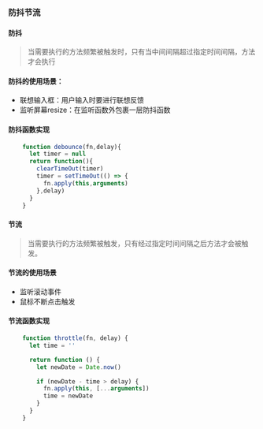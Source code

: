 ### 防抖节流

#### 防抖

> 当需要执行的方法频繁被触发时，只有当中间间隔超过指定时间间隔，方法才会执行


#### 防抖的使用场景：

 - 联想输入框：用户输入时要进行联想反馈
 - 监听屏幕resize：在监听函数外包裹一层防抖函数

#### 防抖函数实现
```js
    function debounce(fn,delay){
      let timer = null
      return function(){
        clearTimeOut(timer)
        timer = setTimeOut(() => {
          fn.apply(this,arguments)
        },delay)
      }
    }
```

#### 节流

> 当需要执行的方法频繁被触发，只有经过指定时间间隔之后方法才会被触发。

#### 节流的使用场景

- 监听滚动事件
- 鼠标不断点击触发

#### 节流函数实现

```js
    function throttle(fn, delay) {
      let time = ''

      return function () {
        let newDate = Date.now()

        if (newDate - time > delay) {
          fn.apply(this, [...arguments])
          time = newDate
        }
      }
    }
```
